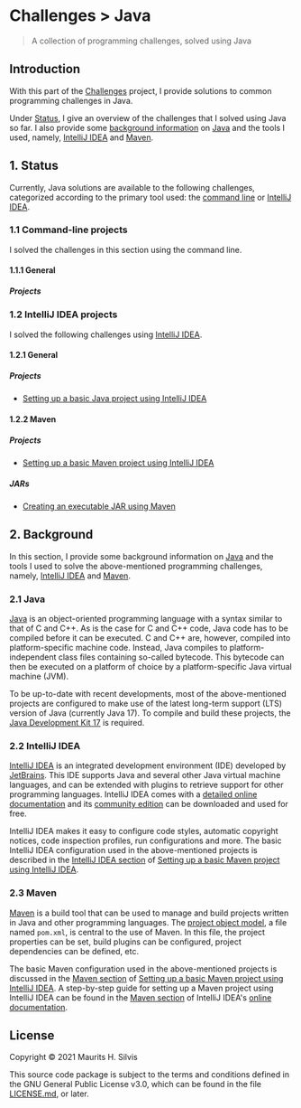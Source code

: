 # Challenges > Java

> A collection of programming challenges, solved using Java

## Introduction

With this part of the [Challenges](https://github.com/mauritssilvis/challenges) project, I provide solutions to common programming challenges in Java.

Under [Status](#1-status), I give an overview of the challenges that I solved using Java so far.
I also provide some [background information](#2-background) on [Java](#21-java) and the tools I used, namely, [IntelliJ IDEA](#22-intellij-idea) and [Maven](#23-maven).

## 1. Status

Currently, Java solutions are available to the following challenges, categorized according to the primary tool used: the [command line](#11-command-line-projects) or [IntelliJ IDEA](#12-intellij-idea-projects). 

### 1.1 Command-line projects

I solved the challenges in this section using the command line.

#### 1.1.1 General

##### Projects

### 1.2 IntelliJ IDEA projects

I solved the following challenges using [IntelliJ IDEA](#22-intellij-idea).

#### 1.2.1 General

##### Projects

* [Setting up a basic Java project using IntelliJ IDEA](basic_java_project_intellij)

#### 1.2.2 Maven

##### Projects

* [Setting up a basic Maven project using IntelliJ IDEA](basic_maven_project_intellij)

##### JARs

* [Creating an executable JAR using Maven](executable_jar_maven_intellij)

## 2. Background

In this section, I provide some background information on [Java](#21-java) and the tools I used to solve the above-mentioned programming challenges, namely, [IntelliJ IDEA](#22-intellij-idea) and [Maven](#23-maven).

### 2.1 Java

[Java](https://www.oracle.com/java/) is an object-oriented programming language with a syntax similar to that of C and C++.
As is the case for C and C++ code, Java code has to be compiled before it can be executed.
C and C++ are, however, compiled into platform-specific machine code.
Instead, Java compiles to platform-independent class files containing so-called bytecode.
This bytecode can then be executed on a platform of choice by a platform-specific Java virtual machine (JVM).

To be up-to-date with recent developments, most of the above-mentioned projects are configured to make use of the latest long-term support (LTS) version of Java (currently Java 17).
To compile and build these projects, the [Java Development Kit 17](https://jdk.java.net/17/) is required.

### 2.2 IntelliJ IDEA

[IntelliJ IDEA](https://www.jetbrains.com/idea/) is an integrated development environment (IDE) developed by [JetBrains](https://www.jetbrains.com/).
This IDE supports Java and several other Java virtual machine languages, and can be extended with plugins to retrieve support for other programming languages.
IntelliJ IDEA comes with a [detailed online documentation](https://www.jetbrains.com/help/idea/discover-intellij-idea.html) and its [community edition](https://www.jetbrains.com/idea/download/) can be downloaded and used for free.

IntelliJ IDEA makes it easy to configure code styles, automatic copyright notices, code inspection profiles, run configurations and more.
The basic IntelliJ IDEA configuration used in the above-mentioned projects is described in the [IntelliJ IDEA section](basic_maven_project_intellij#12-intellij-idea) of [Setting up a basic Maven project using IntelliJ IDEA](basic_maven_project_intellij).

### 2.3 Maven

[Maven](https://maven.apache.org/) is a build tool that can be used to manage and build projects written in Java and other programming languages.
The [project object model](https://maven.apache.org/guides/introduction/introduction-to-the-pom.html), a file named `pom.xml`, is central to the use of Maven.
In this file, the project properties can be set, build plugins can be configured, project dependencies can be defined, etc.

The basic Maven configuration used in the above-mentioned projects is discussed in the [Maven section](basic_maven_project_intellij#13-maven) of [Setting up a basic Maven project using IntelliJ IDEA](basic_maven_project_intellij).
A step-by-step guide for setting up a Maven project using IntelliJ IDEA can be found in the [Maven section](https://www.jetbrains.com/help/idea/maven-support.html#create_new_maven_project) of IntelliJ IDEA's [online documentation](https://www.jetbrains.com/help/idea/discover-intellij-idea.html).

## License

Copyright © 2021 Maurits H. Silvis

This source code package is subject to the terms and conditions defined in the GNU General Public License v3.0, which can be found in the file [LICENSE.md](../LICENSE.md), or later.

